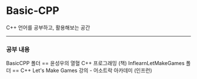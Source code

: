 # Basic-CPP
C++ 언어를 공부하고, 활용해보는 공간
***

### 공부 내용
BasicCPP 폴더 == 윤성우의 열혈 C++ 프로그래밍 (책)
InflearnLetMakeGames 폴더 == C++ Let's Make Games 강의 - 어소트락 아카데미 (인프런)


